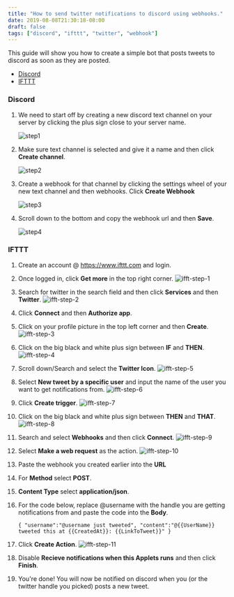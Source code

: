```yaml
---
title: "How to send twitter notifications to discord using webhooks."
date: 2019-08-08T21:30:18-08:00
draft: false
tags: ["discord", "ifttt", "twitter", "webhook"]
---
```


This guide will show you how to create a simple bot that posts tweets to discord as soon as they are posted.

- [Discord](#discord)
- [IFTTT](#ifttt)

### Discord
1. We need to start off by creating a new discord text channel on your server by clicking the plus sign close to your server name. 

    ![step1](https://raw.githubusercontent.com/ErikBlomquist/korkenxyz-blog/master/content/posts/img/tweet-discord1.jpeg "Create new text channel")

2. Make sure text channel is selected and give it a name and then click **Create channel**.

    ![step2](https://raw.githubusercontent.com/ErikBlomquist/korkenxyz-blog/master/content/posts/img/tweet-discord2.jpeg "Create new text channel")

3. Create a webhook for that channel by clicking the settings wheel of your new text channel and then webhooks. Click **Create Webhook**

    ![step3](https://raw.githubusercontent.com/ErikBlomquist/korkenxyz-blog/master/content/posts/img/tweet-discord3.jpeg "Create new webhook")

4. Scroll down to the bottom and copy the webhook url and then **Save**.

    ![step4](https://raw.githubusercontent.com/ErikBlomquist/korkenxyz-blog/master/content/posts/img/tweet-discord4.jpeg "Get webhook url")

### IFTTT
1. Create an account @ https://www.ifttt.com and login.
2. Once logged in, click **Get more** in the top right corner.
![ifft-step-1](https://raw.githubusercontent.com/ErikBlomquist/korkenxyz-blog/master/content/posts/img/ifft-1.png)

3. Search for twitter in the search field and then click **Services** and then **Twitter**.
![ifft-step-2](https://raw.githubusercontent.com/ErikBlomquist/korkenxyz-blog/master/content/posts/img/ifft-2.png)

4. Click **Connect** and then **Authorize app**.
5. Click on your profile picture in the top left corner and then **Create**.
![ifft-step-3](https://raw.githubusercontent.com/ErikBlomquist/korkenxyz-blog/master/content/posts/img/ifft-3.png)

6. Click on the big black and white plus sign between **IF** and **THEN**.
![ifft-step-4](https://raw.githubusercontent.com/ErikBlomquist/korkenxyz-blog/master/content/posts/img/ifft-4.png)


7. Scroll down/Search and select the **Twitter Icon**.
![ifft-step-5](https://raw.githubusercontent.com/ErikBlomquist/korkenxyz-blog/master/content/posts/img/ifft-5.png)

8. Select **New tweet by a specific user** and input the name of the user you want to get notifications from. 
![ifft-step-6](https://raw.githubusercontent.com/ErikBlomquist/korkenxyz-blog/master/content/posts/img/ifft-6.png)

9. Click **Create trigger**.
![ifft-step-7](https://raw.githubusercontent.com/ErikBlomquist/korkenxyz-blog/master/content/posts/img/ifft-7.png)

10. Click on the big black and white plus sign between **THEN** and **THAT**.
![ifft-step-8](https://raw.githubusercontent.com/ErikBlomquist/korkenxyz-blog/master/content/posts/img/ifft-8.png)

11. Search and select **Webhooks** and then click **Connect**.
![ifft-step-9](https://raw.githubusercontent.com/ErikBlomquist/korkenxyz-blog/master/content/posts/img/ifft-9.png)

12. Select **Make a web request** as the action.
![ifft-step-10](https://raw.githubusercontent.com/ErikBlomquist/korkenxyz-blog/master/content/posts/img/ifft-10.png)


13. Paste the webhook you created earlier into the **URL**
14. For **Method** select **POST**.
15. **Content Type** select **application/json**.
16. For the code below, replace @username with the handle you are getting notifications from and paste the code into the **Body**.
    ```
    { "username":"@username just tweeted", "content":"@{{UserName}} tweeted this at {{CreatedAt}}: {{LinkToTweet}}" }
    ```

17. Click **Create Action**.
![ifft-step-11](https://raw.githubusercontent.com/ErikBlomquist/korkenxyz-blog/master/content/posts/img/ifft-11.png)

18. Disable **Recieve notifications when this Applets runs** and then click **Finish**.
19. You're done! You will now be notified on discord when you (or the twitter handle you picked) posts a new tweet.


